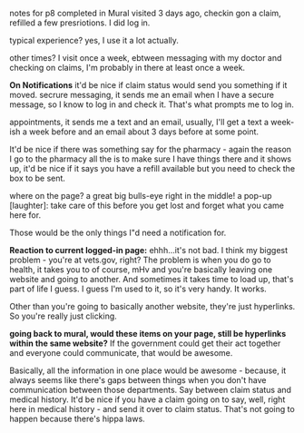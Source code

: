 notes for p8 completed in Mural
visited 3 days ago, checkin gon a claim, refilled a few presriotions. I did log in.

typical experience? yes, I use it a lot actually.

other times? I visit once a week, ebtween messaging with my doctor and checking on claims, I'm probably in there at least once a week.

**On Notifications**
it'd be nice if claim status would send you something if it moved.  secrure messaging, it sends me an email when I have a secure message, so I know to log in and check it. That's what prompts me to log in. 

appointments, it sends me a text and an email, usually, I'll get a text a week-ish a week before and an email about 3 days before at some point.  

It'd be nice if there was something say for the pharmacy - again the reason I go to the pharmacy all the is to make sure I have things there and it shows up, it'd be nice if it says you have a refill available but you need to check the box to be sent.

where on the page? a great big bulls-eye right in the middle! a pop-up [laughter]: take care of this before you get lost and forget what you came here for.

Those would be the only things I"d need a notification for.

**Reaction to current logged-in page:**
ehhh...it's not bad. I think my biggest problem - you're at vets.gov, right? The problem is when you do go to health, it takes you to of course, mHv and you're basically leaving one website and going to another. And sometimes it takes time to load up, that's part of life I guess.  I guess I'm used to it, so it's very handy. It works.  

Other than you're going to basically another website, they're just hyperlinks.  So you're really just clicking.

**going back to mural, would these items on your page, still be hyperlinks within the same website?**
If the government could get their act together and everyone could communicate, that would be awesome. 

Basically, all the information in one place would be awesome - because, it always seems like there's gaps between things when you don't have communication between those departments.  Say between claim status and medical history. It'd be nice if you have a claim going on to say, well, right here in medical history -  and send it over to claim status. That's not going to happen because there's hippa laws.



